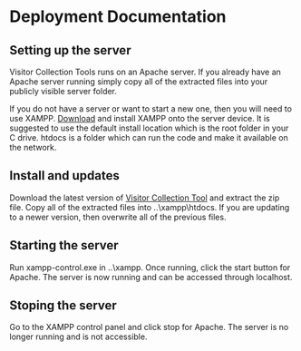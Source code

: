 # Deployment Documentation

## Setting up the server

Visitor Collection Tools runs on an Apache server. If you already have an Apache server running simply copy all of the extracted files into your publicly visible server folder.

If you do not have a server or want to start a new one, then you will need to use XAMPP. [Download](https://www.apachefriends.org/index.html) and install XAMPP onto the server device. It is suggested to use the default install location which is the root folder in your C drive. htdocs is a folder which can run the code and make it available on the network. 

## Install and updates

Download the latest version of [Visitor Collection Tool]() and extract the zip file. Copy all of the extracted files into ..\xampp\htdocs. If you are updating to a newer version, then overwrite all of the previous files.

## Starting the server

Run xampp-control.exe in ..\xampp. Once running, click the start button for Apache. The server is now running and can be accessed through localhost.

## Stoping the server

Go to the XAMPP control panel and click stop for Apache. The server is no longer running and is not accessible.
